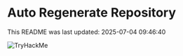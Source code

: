 # Auto Regenerate Repository

This README was last updated: 2025-07-04 09:46:40

 ![TryHackMe](https://tryhackme.com/badge/533634)